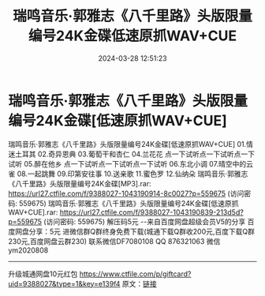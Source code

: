﻿---
title: 瑞鸣音乐·郭雅志《八千里路》头版限量编号24K金碟低速原抓WAV+CUE
date: 2024-03-28 12:51:23
categories: 新碟专辑、稀有等精品
tags: 纯音雅乐
---
# 瑞鸣音乐·郭雅志《八千里路》头版限量编号24K金碟[低速原抓WAV+CUE]

瑞鸣音乐·郭雅志《八千里路》头版限量编号24K金碟[低速原抓WAV+CUE]
01.情迷土耳其
02.奇异恩典
03.葡萄干和杏仁
04.兰花花
点一下试听点一下试听点一下试听
05.醉在他乡
点一下试听点一下试听点一下试听
06.东北小调
07.晴空中的云雀
08.一起跳舞
09.印第安往事
10.送亲歌
11.蜜色罗
12.仙纳朵
瑞鸣音乐·郭雅志《八千里路》头版限量编号24K金碟[MP3].rar: https://url27.ctfile.com/f/9388027-1043190914-8c0027?p=559675
(访问密码: 559675)
瑞鸣音乐·郭雅志《八千里路》头版限量编号24K金碟[低速原抓WAV+CUE].rar: https://url27.ctfile.com/f/9388027-1043190839-213d5d?p=559675
(访问密码: 559675)
解压码5元
--来自百度网盘超级会员V5的分享
百度网盘分享：5元
进微信群Q群终身免费下载(城通下载Q群收200元,百度下载Q群230元,百度网盘云群230)
联系微信DF7080108 QQ 876321063
微信ym2020808
**************************
升级城通网盘10元红包 https://www.ctfile.com/p/giftcard?uid=9388027&type=1&key=e139f4
原文：[链接](https://blog.sina.com.cn/s/blog_1647c7e76010314vp.html)